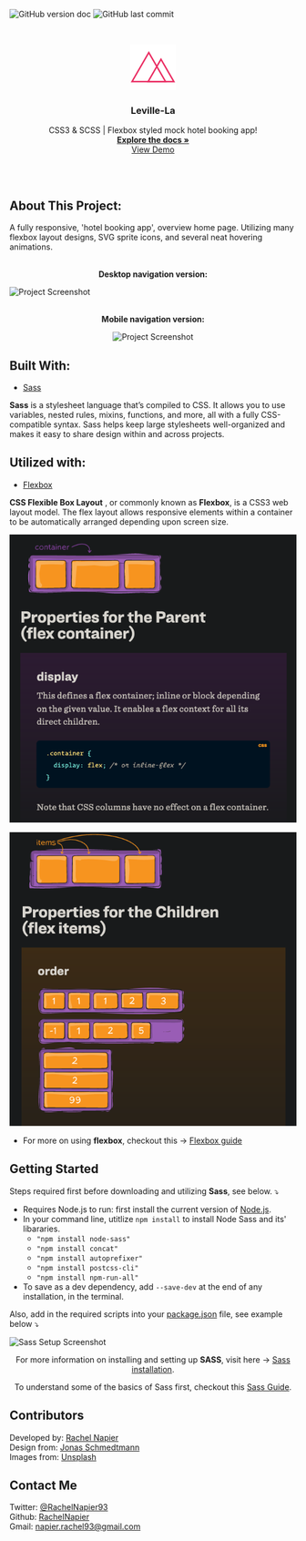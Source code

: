 <!-- PROJECT SHIELDS -->

![GitHub version doc](https://img.shields.io/badge/Version-1.0.0-red)
![GitHub last commit](https://img.shields.io/github/last-commit/RachelNapier/leville-la?style=flat-square)

<!-- PROJECT LOGO -->

<br />
<p align="center">
  <a href="https://rachelnapier.github.io/leville-la/">
    <img src="img/favicon.png" alt="Logo" width="80" height="80">
  </a>

  <h3 align="center"><strong>Leville-La</strong></h3>

  <p align="center">
        CSS3 & SCSS | Flexbox styled mock hotel booking app!
    <br />
    <a href="https://github.com/RachelNapier/leville-la"><strong>Explore the docs »</strong></a>
    <br />
    <a href=" https://rachelnapier.github.io/leville-la/">View Demo</a>
  </p>
</p>
<br>
<br>

<!-- ABOUT -->

## <strong>About This Project:</strong>

A fully responsive, 'hotel booking app', overview home page. Utilizing many flexbox layout designs, SVG sprite icons, and several neat hovering animations.
<br>
<br>

<p align="center"><strong>Desktop navigation version:</strong></p>

![Project Screenshot](img/demo-lg.gif)
<br>
<br>

<p align="center"><strong>Mobile navigation version:</strong></
<br>

<div align="center">

![Project Screenshot](img/demo-sm.gif)

</div>

## <strong>Built With:</strong>

- [Sass](https://sass-lang.com/)

<strong>Sass</strong> is a stylesheet language that’s compiled to CSS. It allows you to use variables, nested rules, mixins, functions, and more, all with a fully CSS-compatible syntax. Sass helps keep large stylesheets well-organized and makes it easy to share design within and across projects.

## <strong>Utilized with:</strong>

- [Flexbox](https://developer.mozilla.org/en-US/docs/Web/CSS/CSS_Flexible_Box_Layout/Basic_Concepts_of_Flexbox)

<strong>CSS Flexible Box Layout</strong> , or commonly known as <strong>Flexbox</strong>, is a CSS3 web layout model. The flex layout allows responsive elements within a container to be automatically arranged depending upon screen size.

<div align="center">

![Flex container](img/flex-1.png)

![Flex items](img/flex-2.png)

</div>

- For more on using <strong>flexbox</strong>, checkout this → [Flexbox guide](https://css-tricks.com/snippets/css/a-guide-to-flexbox/)

<!-- GETTING STARTED -->

## <strong>Getting Started</strong>

Steps required first before downloading and utilizing <strong>Sass</strong>, see below. ⤵

- Requires Node.js to run: first install the current version of [Node.js](https://nodejs.org/en/).
- In your command line, utitlize <code>npm install</code> to install Node Sass and its' libararies.
  - <code>"npm install node-sass"</code>
  - <code>"npm install concat"</code>
  - <code>"npm install autoprefixer"</code>
  - <code>"npm install postcss-cli"</code>
  - <code>"npm install npm-run-all"</code>
- To save as a dev dependency, add <code>--save-dev</code> at the end of any installation, in the terminal.

Also, add in the required scripts into your <u>package.json</u> file, see example below ⤵

![Sass Setup Screenshot](imgs/ss-1.png)

<div align="center">

For more information on installing and setting up <strong>SASS</strong>, visit here → [Sass installation](https://sass-lang.com/install).

To understand some of the basics of Sass first, checkout this [Sass Guide](https://sass-lang.com/guide).

</div>

<!-- CONTRIBUTORS -->

## <strong>Contributors</strong>

Developed by: [Rachel Napier](https://github.com/RachelNapier)<br>
Design from: [Jonas Schmedtmann](https://www.udemy.com/user/jonasschmedtmann/)<br>
Images from: [Unsplash](https://unsplash.com/)

<!-- CONTACT -->

## <strong>Contact Me</strong>

Twitter: [@RachelNapier93](https://twitter.com/RachelNapier93)<br>
Github: [RachelNapier](https://github.com/RachelNapier)<br>
Gmail: napier.rachel93@gmail.com

